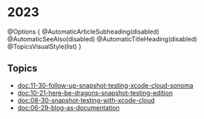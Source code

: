 # 2023

@Options {
  @AutomaticArticleSubheading(disabled)
  @AutomaticSeeAlso(disabled)
  @AutomaticTitleHeading(disabled)
  @TopicsVisualStyle(list)
}

## Topics

  - <doc:11-30-follow-up-snapshot-testing-xcode-cloud-sonoma>
  - <doc:10-21-here-be-dragons-snapshot-testing-edition>
  - <doc:08-30-snapshot-testing-with-xcode-cloud>
  - <doc:06-29-blog-as-documentation>

